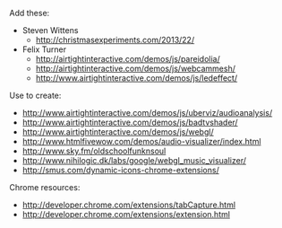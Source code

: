 Add these:

- Steven Wittens
    - http://christmasexperiments.com/2013/22/
- Felix Turner
    - http://airtightinteractive.com/demos/js/pareidolia/
    - http://airtightinteractive.com/demos/js/webcammesh/
    - http://www.airtightinteractive.com/demos/js/ledeffect/

Use to create:

- http://www.airtightinteractive.com/demos/js/uberviz/audioanalysis/
- http://www.airtightinteractive.com/demos/js/badtvshader/
- http://www.airtightinteractive.com/demos/js/webgl/
- http://www.htmlfivewow.com/demos/audio-visualizer/index.html
- http://www.sky.fm/oldschoolfunknsoul
- http://www.nihilogic.dk/labs/google/webgl_music_visualizer/
- http://smus.com/dynamic-icons-chrome-extensions/

Chrome resources:

- http://developer.chrome.com/extensions/tabCapture.html
- http://developer.chrome.com/extensions/extension.html